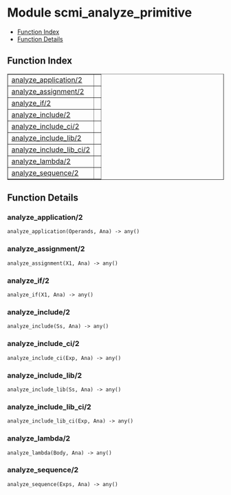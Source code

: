 

# Module scmi_analyze_primitive #
* [Function Index](#index)
* [Function Details](#functions)


<a name="index"></a>

## Function Index ##


<table width="100%" border="1" cellspacing="0" cellpadding="2" summary="function index"><tr><td valign="top"><a href="#analyze_application-2">analyze_application/2</a></td><td></td></tr><tr><td valign="top"><a href="#analyze_assignment-2">analyze_assignment/2</a></td><td></td></tr><tr><td valign="top"><a href="#analyze_if-2">analyze_if/2</a></td><td></td></tr><tr><td valign="top"><a href="#analyze_include-2">analyze_include/2</a></td><td></td></tr><tr><td valign="top"><a href="#analyze_include_ci-2">analyze_include_ci/2</a></td><td></td></tr><tr><td valign="top"><a href="#analyze_include_lib-2">analyze_include_lib/2</a></td><td></td></tr><tr><td valign="top"><a href="#analyze_include_lib_ci-2">analyze_include_lib_ci/2</a></td><td></td></tr><tr><td valign="top"><a href="#analyze_lambda-2">analyze_lambda/2</a></td><td></td></tr><tr><td valign="top"><a href="#analyze_sequence-2">analyze_sequence/2</a></td><td></td></tr></table>


<a name="functions"></a>

## Function Details ##

<a name="analyze_application-2"></a>

### analyze_application/2 ###

`analyze_application(Operands, Ana) -> any()`


<a name="analyze_assignment-2"></a>

### analyze_assignment/2 ###

`analyze_assignment(X1, Ana) -> any()`


<a name="analyze_if-2"></a>

### analyze_if/2 ###

`analyze_if(X1, Ana) -> any()`


<a name="analyze_include-2"></a>

### analyze_include/2 ###

`analyze_include(Ss, Ana) -> any()`


<a name="analyze_include_ci-2"></a>

### analyze_include_ci/2 ###

`analyze_include_ci(Exp, Ana) -> any()`


<a name="analyze_include_lib-2"></a>

### analyze_include_lib/2 ###

`analyze_include_lib(Ss, Ana) -> any()`


<a name="analyze_include_lib_ci-2"></a>

### analyze_include_lib_ci/2 ###

`analyze_include_lib_ci(Exp, Ana) -> any()`


<a name="analyze_lambda-2"></a>

### analyze_lambda/2 ###

`analyze_lambda(Body, Ana) -> any()`


<a name="analyze_sequence-2"></a>

### analyze_sequence/2 ###

`analyze_sequence(Exps, Ana) -> any()`



